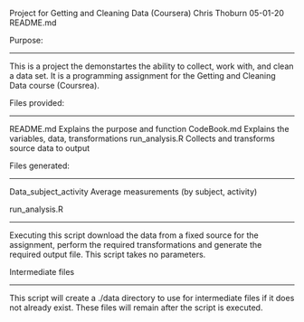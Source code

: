Project for Getting and Cleaning Data (Coursera)
Chris Thoburn 05-01-20
README.md

Purpose:
*********************************************************************
This is a project the demonstartes the ability to collect, work with, and clean a data set.  It is a programming assignment for the Getting and Cleaning Data course (Coursrea).


Files provided:
*********************************************************************
README.md               Explains the purpose and function
CodeBook.md             Explains the variables, data, transformations
run_analysis.R          Collects and transforms source data to output


Files generated:
*********************************************************************
Data_subject_activity   Average measurements (by subject, activity) 


run_analysis.R 
*********************************************************************
Executing this script download the data from a fixed source for the assignment, perform the required transformations and generate the required output file.  This script takes no parameters.


Intermediate files
*********************************************************************
This script will create a ./data directory to use for intermediate files if it does not already exist.  These files will remain after the script is executed.  